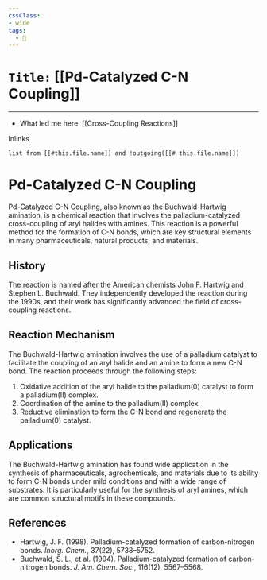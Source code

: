 ```yaml
---
cssClass:
- wide
tags:
  - 🧪
---
```


# `Title:` [[Pd-Catalyzed C-N Coupling]]
--- 

- What led me here: [[Cross-Coupling Reactions]]

Inlinks
```dataview 
list from [[#this.file.name]] and !outgoing([[# this.file.name]]) 
```

# Pd-Catalyzed C-N Coupling

Pd-Catalyzed C-N Coupling, also known as the Buchwald-Hartwig amination, is a chemical reaction that involves the palladium-catalyzed cross-coupling of aryl halides with amines. This reaction is a powerful method for the formation of C-N bonds, which are key structural elements in many pharmaceuticals, natural products, and materials.

## History

The reaction is named after the American chemists John F. Hartwig and Stephen L. Buchwald. They independently developed the reaction during the 1990s, and their work has significantly advanced the field of cross-coupling reactions.

## Reaction Mechanism

The Buchwald-Hartwig amination involves the use of a palladium catalyst to facilitate the coupling of an aryl halide and an amine to form a new C-N bond. The reaction proceeds through the following steps:

1. Oxidative addition of the aryl halide to the palladium(0) catalyst to form a palladium(II) complex.
2. Coordination of the amine to the palladium(II) complex.
3. Reductive elimination to form the C-N bond and regenerate the palladium(0) catalyst.

## Applications

The Buchwald-Hartwig amination has found wide application in the synthesis of pharmaceuticals, agrochemicals, and materials due to its ability to form C-N bonds under mild conditions and with a wide range of substrates. It is particularly useful for the synthesis of aryl amines, which are common structural motifs in these compounds.

## References

- Hartwig, J. F. (1998). Palladium-catalyzed formation of carbon-nitrogen bonds. *Inorg. Chem.*, 37(22), 5738–5752.
- Buchwald, S. L., et al. (1994). Palladium-catalyzed formation of carbon-nitrogen bonds. *J. Am. Chem. Soc.*, 116(12), 5567–5568.